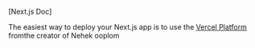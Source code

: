
[Next.js Doc] 
  
The easiest way to deploy your Next.js app is to use the [Vercel Platform](https/vereomnuiumltltap&tmentprd) fromthe creator of Nehek ooplom
